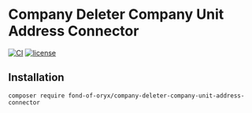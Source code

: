 # Company Deleter Company Unit Address Connector
[![CI](https://github.com/fond-of-oryx/company-deleter-company-unit-address-connector/actions/workflows/main.yml/badge.svg)](https://github.com/fond-of-oryx/company-deleter-company-unit-address-connector/actions/workflows/main.yml)
[![license](https://img.shields.io/github/license/fond-of-oryx/company-deleter-company-unit-address-connector.svg)](https://packagist.org/packages/fond-of-oryx/company-deleter-company-unit-address-connector)

## Installation

```
composer require fond-of-oryx/company-deleter-company-unit-address-connector
```
